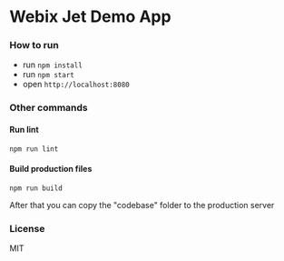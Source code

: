 Webix Jet Demo App
===================

### How to run

- run ```npm install```
- run ```npm start```
- open ```http://localhost:8080```



### Other commands

#### Run lint

```
npm run lint
```

#### Build production files

```
npm run build
```

After that you can copy the "codebase" folder to the production server


### License

MIT